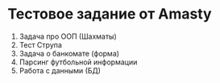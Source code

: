 # Тестовое задание от Amasty

1. Задача про ООП (Шахматы)
2. Тест Струпа
3. Задача о банкомате (форма)
4. Парсинг футбольной информации
5. Работа с данными (БД)